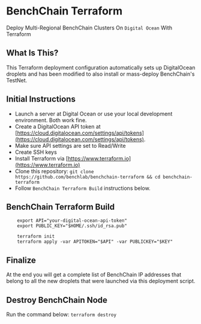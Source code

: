 # BenchChain Terraform
Deploy Multi-Regional BenchChain Clusters On `Digital Ocean` With Terraform


## What Is This?
This Terraform deployment configuration automatically sets up DigitalOcean droplets and has been modified to also install or mass-deploy BenchChain's TestNet. 

## Initial Instructions

- Launch a server at Digital Ocean or use your local development environment. Both work fine. 
- Create a DigitalOcean API token at [https://cloud.digitalocean.com/settings/api/tokens](https://cloud.digitalocean.com/settings/api/tokens).
- Make sure API settings are set to Read/Write
- Create SSH keys
- Install Terraform via [https://www.terraform.io](https://www.terraform.io)
- Clone this repository: `git clone https://github.com/benchlab/benchchain-terraform && cd benchchain-terraform`
- Follow `BenchChain Terraform Build` instructions below.

## BenchChain Terraform Build

```
    export API="your-digital-ocean-api-token"
    export PUBLIC_KEY="$HOME/.ssh/id_rsa.pub"

    terraform init
    terraform apply -var APITOKEN="$API" -var PUBLICKEY="$KEY"
````

## Finalize
At the end you will get a complete list of BenchChain IP addresses that belong to all the new droplets that were launched via this deployment script.


Destroy BenchChain Node
-------

Run the command below:
`terraform destroy`

